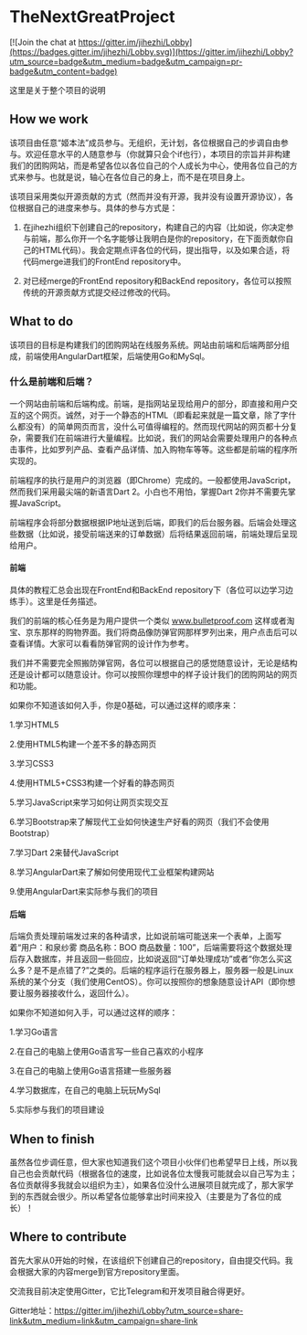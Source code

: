 # TheNextGreatProject

[![Join the chat at https://gitter.im/jihezhi/Lobby](https://badges.gitter.im/jihezhi/Lobby.svg)](https://gitter.im/jihezhi/Lobby?utm_source=badge&utm_medium=badge&utm_campaign=pr-badge&utm_content=badge)

这里是关于整个项目的说明

## How we work

该项目由任意“姬本法”成员参与。无组织，无计划，各位根据自己的步调自由参与。欢迎任意水平的人随意参与（你就算只会个if也行），本项目的宗旨并非构建我们的团购网站，而是希望各位以各位自己的个人成长为中心，使用各位自己的方式来参与。也就是说，轴心在各位自己的身上，而不是在项目身上。

该项目采用类似开源贡献的方式（然而并没有开源，我并没有设置开源协议），各位根据自己的进度来参与。具体的参与方式是：

1. 在jihezhi组织下创建自己的repository，构建自己的内容（比如说，你决定参与前端，那么你开一个名字能够让我明白是你的repository，在下面贡献你自己的HTML代码）。我会定期点评各位的代码，提出指导，以及如果合适，将代码merge进我们的FrontEnd repository中。

2. 对已经merge的FrontEnd repository和BackEnd repository，各位可以按照传统的开源贡献方式提交经过修改的代码。

## What to do

该项目的目标是构建我们的团购网站在线服务系统。网站由前端和后端两部分组成，前端使用AngularDart框架，后端使用Go和MySql。

### 什么是前端和后端？

一个网站由前端和后端构成。前端，是指网站呈现给用户的部分，即直接和用户交互的这个网页。诚然，对于一个静态的HTML（即看起来就是一篇文章，除了字什么都没有）的简单网页而言，没什么可值得编程的。然而现代网站的网页都十分复杂，需要我们在前端进行大量编程。比如说，我们的网站会需要处理用户的各种点击事件，比如罗列产品、查看产品详情、加入购物车等等。这些都是前端的程序所实现的。

前端程序的执行是用户的浏览器（即Chrome）完成的。一般都使用JavaScript，然而我们采用最尖端的新语言Dart 2。小白也不用怕，掌握Dart 2你并不需要先掌握JavaScript。

前端程序会将部分数据根据IP地址送到后端，即我们的后台服务器。后端会处理这些数据（比如说，接受前端送来的订单数据）后将结果返回前端，前端处理后呈现给用户。

#### 前端

具体的教程汇总会出现在FrontEnd和BackEnd repository下（各位可以边学习边练手）。这里是任务描述。

我们的前端的核心任务是为用户提供一个类似 www.bulletproof.com 这样或者淘宝、京东那样的购物界面。我们将商品像防弹官网那样罗列出来，用户点击后可以查看详情。大家可以看看防弹官网的设计作为参考。

我们并不需要完全照搬防弹官网，各位可以根据自己的感觉随意设计，无论是结构还是设计都可以随意设计。你可以按照你理想中的样子设计我们的团购网站的网页和功能。

如果你不知道该如何入手，你是0基础，可以通过这样的顺序来：

1.学习HTML5

2.使用HTML5构建一个差不多的静态网页

3.学习CSS3

4.使用HTML5+CSS3构建一个好看的静态网页

5.学习JavaScript来学习如何让网页实现交互

6.学习Bootstrap来了解现代工业如何快速生产好看的网页（我们不会使用Bootstrap）

7.学习Dart 2来替代JavaScript

8.学习AngularDart来了解如何使用现代工业框架构建网站

9.使用AngularDart来实际参与我们的项目

#### 后端

后端负责处理前端发过来的各种请求，比如说前端可能送来一个表单，上面写着“用户：和泉纱雾 商品名称：BOO 商品数量：100”，后端需要将这个数据处理后存入数据库，并且返回一些回应，比如说返回“订单处理成功”或者“你怎么买这么多？是不是点错了?”之类的。后端的程序运行在服务器上，服务器一般是Linux系统的某个分支（我们使用CentOS）。你可以按照你的想象随意设计API（即你想要让服务器接收什么，返回什么）。

如果你不知道如何入手，可以通过这样的顺序：

1.学习Go语言

2.在自己的电脑上使用Go语言写一些自己喜欢的小程序

3.在自己的电脑上使用Go语言搭建一些服务器

4.学习数据库，在自己的电脑上玩玩MySql

5.实际参与我们的项目建设

## When to finish

虽然各位步调任意，但大家也知道我们这个项目小伙伴们也希望早日上线，所以我自己也会贡献代码（根据各位的速度，比如说各位太慢我可能就会以自己写为主；各位贡献得多我就会以组织为主），如果各位没什么进展项目就完成了，那大家学到的东西就会很少。所以希望各位能够拿出时间来投入（主要是为了各位的成长）！

## Where to contribute

首先大家从0开始的时候，在该组织下创建自己的repository，自由提交代码。我会根据大家的内容merge到官方repository里面。

交流我目前决定使用Gitter，它比Telegram和开发项目融合得更好。

Gitter地址：https://gitter.im/jihezhi/Lobby?utm_source=share-link&utm_medium=link&utm_campaign=share-link
